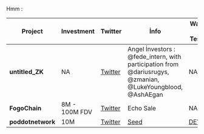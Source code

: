 Hmm : 


| Project        | Investment              | Twitter                         | İnfo              | Waitlist / Testnet  |
|------------------|----------------------------|---------------------------------------|---------------------------------------|---------------------------------------|
| **untitled_ZK**          | NA | [Twitter](https://x.com/untitled_ZK) | Angel İnvestors :  @fede_intern, with participation from @dariusrugys, @zmanian, @LukeYoungblood, @AshAEgan | NA |
| **FogoChain**          | 8M - 100M FDV | [Twitter](https://x.com/FogoChain) | Echo Sale | NA |
| **poddotnetwork**          | 10M | [Twitter](https://x.com/poddotnetwork) | [Seed](https://x.com/poddotnetwork/status/1884241610109784488) | [DEVNET](https://podnetwork.typeform.com/to/K7YQ7Evg) |
